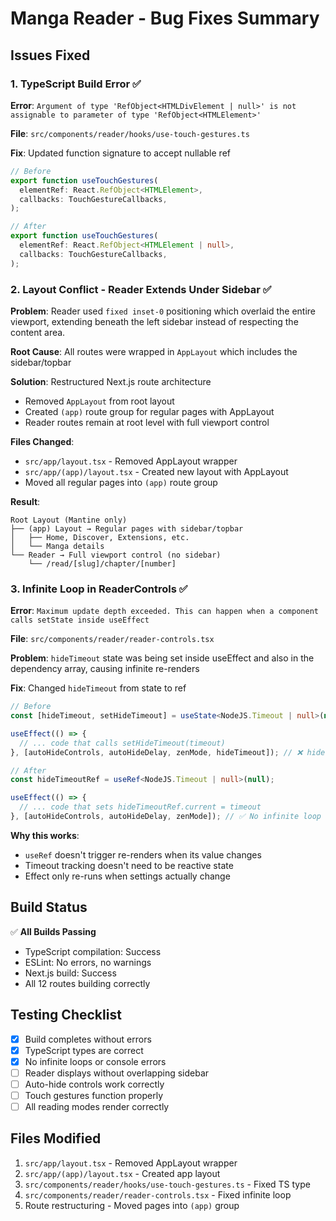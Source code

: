 # Manga Reader - Bug Fixes Summary

## Issues Fixed

### 1. TypeScript Build Error ✅

**Error**: `Argument of type 'RefObject<HTMLDivElement | null>' is not assignable to parameter of type 'RefObject<HTMLElement>'`

**File**: `src/components/reader/hooks/use-touch-gestures.ts`

**Fix**: Updated function signature to accept nullable ref

```typescript
// Before
export function useTouchGestures(
  elementRef: React.RefObject<HTMLElement>,
  callbacks: TouchGestureCallbacks,
);

// After
export function useTouchGestures(
  elementRef: React.RefObject<HTMLElement | null>,
  callbacks: TouchGestureCallbacks,
);
```

### 2. Layout Conflict - Reader Extends Under Sidebar ✅

**Problem**: Reader used `fixed inset-0` positioning which overlaid the entire viewport, extending beneath the left sidebar instead of respecting the content area.

**Root Cause**: All routes were wrapped in `AppLayout` which includes the sidebar/topbar

**Solution**: Restructured Next.js route architecture

- Removed `AppLayout` from root layout
- Created `(app)` route group for regular pages with AppLayout
- Reader routes remain at root level with full viewport control

**Files Changed**:

- `src/app/layout.tsx` - Removed AppLayout wrapper
- `src/app/(app)/layout.tsx` - Created new layout with AppLayout
- Moved all regular pages into `(app)` route group

**Result**:

```
Root Layout (Mantine only)
├── (app) Layout → Regular pages with sidebar/topbar
│   ├── Home, Discover, Extensions, etc.
│   └── Manga details
└── Reader → Full viewport control (no sidebar)
    └── /read/[slug]/chapter/[number]
```

### 3. Infinite Loop in ReaderControls ✅

**Error**: `Maximum update depth exceeded. This can happen when a component calls setState inside useEffect`

**File**: `src/components/reader/reader-controls.tsx`

**Problem**: `hideTimeout` state was being set inside useEffect and also in the dependency array, causing infinite re-renders

**Fix**: Changed `hideTimeout` from state to ref

```typescript
// Before
const [hideTimeout, setHideTimeout] = useState<NodeJS.Timeout | null>(null);

useEffect(() => {
  // ... code that calls setHideTimeout(timeout)
}, [autoHideControls, autoHideDelay, zenMode, hideTimeout]); // ❌ hideTimeout causes infinite loop

// After
const hideTimeoutRef = useRef<NodeJS.Timeout | null>(null);

useEffect(() => {
  // ... code that sets hideTimeoutRef.current = timeout
}, [autoHideControls, autoHideDelay, zenMode]); // ✅ No infinite loop
```

**Why this works**:

- `useRef` doesn't trigger re-renders when its value changes
- Timeout tracking doesn't need to be reactive state
- Effect only re-runs when settings actually change

## Build Status

✅ **All Builds Passing**

- TypeScript compilation: Success
- ESLint: No errors, no warnings
- Next.js build: Success
- All 12 routes building correctly

## Testing Checklist

- [x] Build completes without errors
- [x] TypeScript types are correct
- [x] No infinite loops or console errors
- [ ] Reader displays without overlapping sidebar
- [ ] Auto-hide controls work correctly
- [ ] Touch gestures function properly
- [ ] All reading modes render correctly

## Files Modified

1. `src/app/layout.tsx` - Removed AppLayout wrapper
2. `src/app/(app)/layout.tsx` - Created app layout
3. `src/components/reader/hooks/use-touch-gestures.ts` - Fixed TS type
4. `src/components/reader/reader-controls.tsx` - Fixed infinite loop
5. Route restructuring - Moved pages into `(app)` group
